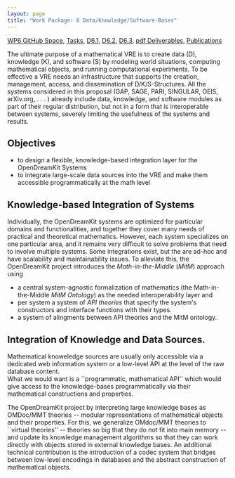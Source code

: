 ```yaml
---
layout: page
title: "Work Package: 6 Data/Knowledge/Software-Bases" 
---
```


[WP6 GitHub Space](https://github.com/OpenDreamKit/OpenDreamKit/tree/master/WP6),
[Tasks](https://github.com/OpenDreamKit/OpenDreamKit/issues?q=label%3Atask+label%3AWP6),
[D6.1](https://github.com/OpenDreamKit/OpenDreamKit/blob/master/WP6/D6.1/report-final.pdf),
[D6.2](https://github.com/OpenDreamKit/OpenDreamKit/blob/master/WP6/D6.2/report-final.pdf),
[D6.3](https://github.com/OpenDreamKit/OpenDreamKit/blob/master/WP6/D6.3/report-final.Open), 
[pdf Deliverables](https://github.com/OpenDreamKit/OpenDreamKit/issues?q=label%3Adeliverable+label%3AWP6),
[Publications](http://kwarc.github.io/bibs/odkWP6/)

The ultimate purpose of a mathematical VRE is to create data (D), knowledge (K), and software (S) by modeling world situations, computing mathematical objects, and running computational experiments. To be effective a VRE needs an infrastructure that supports the creation, management, access, and dissemination of D/K/S-Structures. All the systems considered in this proposal (GAP, SAGE, PARI, SINGULAR, OEIS, arXiv.org, . . . ) already include data, knowledge, and software modules as part of their regular distribution, but not in a form that is interoperable between systems, severely limiting the usefulness of the systems and results. 

## Objectives 

* to design a flexible, knowledge-based integration layer for the OpenDreamKit Systems
* to integrate large-scale data sources into the VRE and make them accessible programmatically at the math level 

## Knowledge-based Integration of Systems

Individually, the OpenDreamKit systems are optimized for particular domains and functionalities, and together they cover many needs of practical and theoretical mathematics.
However, each system specializes on one particular area, and it remains very difficult to solve problems that need to involve multiple systems.
Some integrations exist, but the are ad-hoc and have scalability and maintainability issues. To alleviate this, the OpenDreamKit project introduces the *Math-in-the-Middle* (*MitM*) approach using
* a central system-agnostic formalization of mathematics (the Math-in-the-Middle *MitM Ontology*) as the needed interoperability layer and
* per system a system of *API theories* that specify the system's constructors and interface functions with their types.
* a system of alingments between API theories and the MitM ontology. 



## Integration of Knowledge and Data Sources. 

Mathematical knoweledge sources are usually only accessible via a dedicated web information system or a low-level API at the level of the raw database content.  
What we would want is a ``programmatic, mathematical API'' which would give access to the knowledge-bases programmatically via their mathematical constructions and properties.

The OpenDreamKit project by interpreting large knowledge bases as OMDoc/MMT theories -- modular representations of mathematical objects and their properties. 
For this, we generalize OMdoc/MMT theories to ``virtual theories'' -- theories so big that they do not fit into main memory -- and update its knowledge management algorithms so that they can work directly with objects stored in external knowledge bases.
An additional technical contribution is the introduction of a codec system that bridges between low-level encodings in databases and the abstract construction of mathematical objects.
